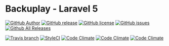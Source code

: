 # Backuplay - Laravel 5

[![GitHub Author](https://img.shields.io/badge/author-@astrotomic-lightgrey.svg?style=flat-square)](https://github.com/Astrotomic)
[![GitHub release](https://img.shields.io/github/release/astrotomic/backuplay.svg?style=flat-square)](https://github.com/Astrotomic/Backuplay/releases)
[![GitHub license](https://img.shields.io/badge/license-MIT-blue.svg?style=flat-square)](https://raw.githubusercontent.com/Astrotomic/Backuplay/master/LICENSE)
[![GitHub issues](https://img.shields.io/github/issues/Astrotomic/Backuplay.svg?style=flat-square)](https://github.com/Astrotomic/Backuplay/issues)
[![Github All Releases](https://img.shields.io/github/downloads/astrotomic/backuplay/total.svg?style=flat-square)](https://packagist.org/packages/astrotomic/backuplay)

[![Travis branch](https://img.shields.io/travis/Astrotomic/Backuplay/master.svg?style=flat-square)](https://travis-ci.org/Astrotomic/Backuplay/branches)
[![StyleCI](https://styleci.io/repos/58059429/shield)](https://styleci.io/repos/58059429)
[![Code Climate](https://img.shields.io/codeclimate/github/Astrotomic/Backuplay.svg?style=flat-square)](https://codeclimate.com/github/Astrotomic/Backuplay)
[![Code Climate](https://img.shields.io/codeclimate/coverage/github/Astrotomic/Backuplay.svg?style=flat-square)](https://codeclimate.com/github/Astrotomic/Backuplay/coverage)
[![Code Climate](https://img.shields.io/codeclimate/issues/github/Astrotomic/Backuplay.svg?style=flat-square)](https://codeclimate.com/github/Astrotomic/Backuplay/issues)
